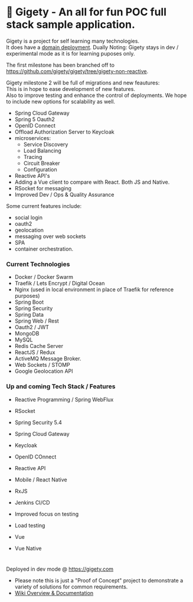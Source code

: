 
# 🐸 Gigety - An all for fun POC full stack sample application.

Gigety is a project for self learning many technologies.  
It does have a [domain deployment](https://gigety.com).
Dually Noting: Gigety stays in dev / experimental mode as it is for learning puposes only.  

The first milestone has been branched off to https://github.com/gigety/gigety/tree/gigety-non-reactive.  

Gigety milestone 2 will be full of migrations and new feautures:  
This is in hope to ease development of new features.  
Also to improve testing and enhance the control of deployments. 
We hope to include new options for scalability as well.  

* Spring Cloud Gateway 
* Spring 5 Oauth2
* OpenID Connect
* Offload Authorization Server to Keycloak
* microservices: 
  * Service Discovery
  * Load Balancing
  * Tracing 
  * Circuit Breaker
  * Configuration
* Reactive API's
* Adding a Vue client to compare with React. Both JS and Native.
* RSocket for messaging
* Improved Dev / Ops & Quality Assurance

Some current features include:  
* social login
* oauth2 
* geolocation 
* messaging over web sockets
* SPA
* container orchestration.  

### Current Technologies 
* Docker / Docker Swarm
* Traefik / Lets Encrypt / Digital Ocean
* Nginx (used in local environment in place of Traefik for reference purposes)
* Spring Boot
* Spring Security
* Spring Data
* Spring Web / Rest
* Oauth2 / JWT
* MongoDB
* MySQL
* Redis Cache Server
* ReactJS / Redux
* ActiveMQ Message Broker. 
* Web Sockets / STOMP
* Google Geolocation API

### Up and coming Tech Stack / Features 
* Reactive Programming / Spring WebFlux
* RSocket
* Spring Security 5.4
* Spring Cloud Gateway
* Keycloak
* OpenID COnnect

* Reactive API 
* Mobile / React Native
* RxJS
* Jenkins CI/CD
* Improved focus on testing 
* Load testing
* Vue
* Vue Native
#

Deployed in dev mode @ https://gigety.com 
* Please note this is just a "Proof of Concept" project to demonstrate a variety of solutions for common requirements.  
* [Wiki Overview & Documentation](https://github.com/gigety/gigety/wiki)



